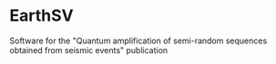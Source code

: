 # EarthSV
Software for the "Quantum amplification of semi-random sequences obtained from seismic events" publication
